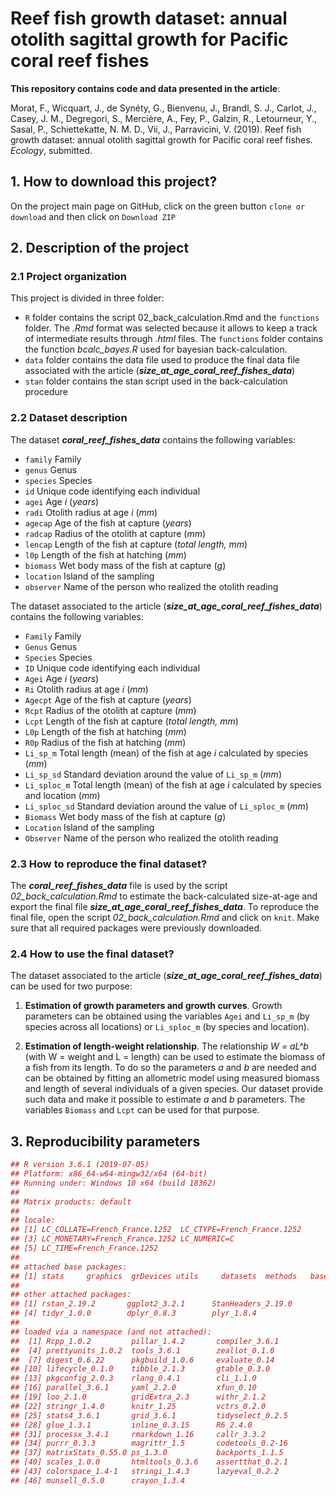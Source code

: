 # **Reef fish growth dataset: annual otolith sagittal growth for Pacific coral reef fishes**



**This repository contains code and data presented in the article**:

Morat, F., Wicquart, J., de Synéty, G., Bienvenu, J., Brandl, S. J., Carlot, J., Casey, J. M., Degregori, S., Mercière, A., Fey, P., Galzin, R., Letourneur, Y., Sasal, P., Schiettekatte, N. M. D., Vii, J., Parravicini, V. (2019). Reef fish growth dataset: annual otolith sagittal growth for Pacific coral reef fishes. _Ecology_, submitted.



## 1. How to download this project?



On the project main page on GitHub, click on the green button `clone or download` and then click on `Download ZIP`



## 2. Description of the project



### 2.1 Project organization

This project is divided in three folder:

* `R` folder contains the script 02_back_calculation.Rmd and the `functions` folder.  The _.Rmd_ format was selected because it allows to keep a track of intermediate results through _.html_ files. The `functions` folder contains the function _bcalc_bayes.R_ used for bayesian back-calculation.
* `data` folder contains the data file used to produce the final data file associated with the article (**_size_at_age_coral_reef_fishes_data_**)
* `stan` folder contains the stan script used in the back-calculation procedure



### 2.2 Dataset description

The dataset **_coral_reef_fishes_data_** contains the following variables:

- `family` Family
- `genus` Genus
- `species` Species
- `id` Unique code identifying each individual
- `agei` Age *i* (*years*)
- `radi` Otolith radius at age *i* (*mm*)
- `agecap` Age of the fish at capture (*years*)
- `radcap` Radius of the otolith at capture (*mm*)
- `lencap` Length of the fish at capture (*total length, mm*)
- `l0p` Length of the fish at hatching (*mm*)
- `biomass` Wet body mass of the fish at capture (*g*)
- `location` Island of the sampling
- `observer` Name of the person who realized the otolith reading



The dataset associated to the article (**_size_at_age_coral_reef_fishes_data_**) contains the following variables:

- `Family` Family
- `Genus` Genus
- `Species` Species
- `ID` Unique code identifying each individual
- `Agei` Age *i* (*years*)
- `Ri` Otolith radius at age *i* (*mm*)
- `Agecpt` Age of the fish at capture (*years*)
- `Rcpt` Radius of the otolith at capture (*mm*)
- `Lcpt` Length of the fish at capture (*total length, mm*)
- `L0p` Length of the fish at hatching (*mm*)
- `R0p` Radius of the fish at hatching (*mm*)
- `Li_sp_m` Total length (mean) of the fish at age *i* calculated by species (*mm*)
- `Li_sp_sd` Standard deviation around the value of `Li_sp_m` (_mm_)
- `Li_sploc_m` Total length (mean) of the fish at age *i* calculated by species and location (*mm*)
- `Li_sploc_sd` Standard deviation around the value of `Li_sploc_m` (_mm_)
- `Biomass` Wet body mass of the fish at capture (*g*)
- `Location` Island of the sampling
- `Observer` Name of the person who realized the otolith reading



### 2.3 How to reproduce the final dataset?

The **_coral_reef_fishes_data_** file is used by the script _02_back_calculation.Rmd_ to estimate the back-calculated size-at-age and export the final file **_size_at_age_coral_reef_fishes_data_**. To reproduce the final file, open the script _02_back_calculation.Rmd_ and click on `knit`. Make sure that all required packages were previously downloaded.



### 2.4 How to use the final dataset?

The dataset associated to the article (**_size_at_age_coral_reef_fishes_data_**) can be used for two purpose:

1. **Estimation of growth parameters and growth curves**. Growth parameters can be obtained using the variables `Agei` and `Li_sp_m` (by species across all locations) or `Li_sploc_m` (by species and location).

2. **Estimation of length-weight relationship**. The relationship _W = aL^b_ (with W = weight and L = length) can be used to estimate the biomass of a fish from its length. To do so the parameters _a_ and _b_ are needed and can be obtained by fitting an allometric model using measured biomass and length of several individuals of a given species. Our dataset provide such data and make it possible to estimate _a_ and _b_ parameters. The variables `Biomass` and `Lcpt` can be used for that purpose.



## 3. Reproducibility parameters



```R
## R version 3.6.1 (2019-07-05)
## Platform: x86_64-w64-mingw32/x64 (64-bit)
## Running under: Windows 10 x64 (build 18362)
## 
## Matrix products: default
## 
## locale:
## [1] LC_COLLATE=French_France.1252  LC_CTYPE=French_France.1252   
## [3] LC_MONETARY=French_France.1252 LC_NUMERIC=C                  
## [5] LC_TIME=French_France.1252    
## 
## attached base packages:
## [1] stats     graphics  grDevices utils     datasets  methods   base     
## 
## other attached packages:
## [1] rstan_2.19.2       ggplot2_3.2.1      StanHeaders_2.19.0
## [4] tidyr_1.0.0        dplyr_0.8.3        plyr_1.8.4        
## 
## loaded via a namespace (and not attached):
##  [1] Rcpp_1.0.2         pillar_1.4.2       compiler_3.6.1    
##  [4] prettyunits_1.0.2  tools_3.6.1        zeallot_0.1.0     
##  [7] digest_0.6.22      pkgbuild_1.0.6     evaluate_0.14     
## [10] lifecycle_0.1.0    tibble_2.1.3       gtable_0.3.0      
## [13] pkgconfig_2.0.3    rlang_0.4.1        cli_1.1.0         
## [16] parallel_3.6.1     yaml_2.2.0         xfun_0.10         
## [19] loo_2.1.0          gridExtra_2.3      withr_2.1.2       
## [22] stringr_1.4.0      knitr_1.25         vctrs_0.2.0       
## [25] stats4_3.6.1       grid_3.6.1         tidyselect_0.2.5  
## [28] glue_1.3.1         inline_0.3.15      R6_2.4.0          
## [31] processx_3.4.1     rmarkdown_1.16     callr_3.3.2       
## [34] purrr_0.3.3        magrittr_1.5       codetools_0.2-16  
## [37] matrixStats_0.55.0 ps_1.3.0           backports_1.1.5   
## [40] scales_1.0.0       htmltools_0.3.6    assertthat_0.2.1  
## [43] colorspace_1.4-1   stringi_1.4.3      lazyeval_0.2.2    
## [46] munsell_0.5.0      crayon_1.3.4
```
